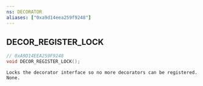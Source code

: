 ```yaml
---
ns: DECORATOR
aliases: ["0xa9d14eea259f9248"]
---
```

## DECOR_REGISTER_LOCK

```c
// 0xA9D14EEA259F9248
void DECOR_REGISTER_LOCK();
```

```
Locks the decorator interface so no more decorators can be registered.
None.
```
